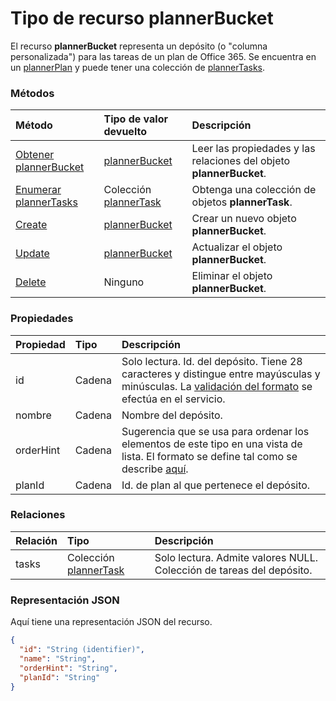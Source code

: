 # <a name="plannerbucket-resource-type"></a>Tipo de recurso plannerBucket

El recurso **plannerBucket** representa un depósito (o "columna personalizada") para las tareas de un plan de Office 365. Se encuentra en un [plannerPlan](plannerPlan.md) y puede tener una colección de [plannerTasks](plannerTask.md).



### <a name="methods"></a>Métodos

| Método           | Tipo de valor devuelto    |Descripción|
|:---------------|:--------|:----------|
|[Obtener plannerBucket](../api/plannerbucket_get.md) | [plannerBucket](plannerbucket.md) |Leer las propiedades y las relaciones del objeto **plannerBucket**.|
|[Enumerar plannerTasks](../api/plannerbucket_list_tasks.md) |Colección [plannerTask](plannertask.md)| Obtenga una colección de objetos **plannerTask**.|
|[Create](../api/planner_post_buckets.md) | [plannerBucket](plannerbucket.md)    | Crear un nuevo objeto **plannerBucket**. |
|[Update](../api/plannerbucket_update.md) | [plannerBucket](plannerbucket.md)    |Actualizar el objeto **plannerBucket**. |
|[Delete](../api/plannerbucket_delete.md) | Ninguno |Eliminar el objeto **plannerBucket**. |

### <a name="properties"></a>Propiedades
| Propiedad       | Tipo    |Descripción|
|:---------------|:--------|:----------|
|id|Cadena| Solo lectura. Id. del depósito. Tiene 28 caracteres y distingue entre mayúsculas y minúsculas. La [validación del formato](planner_identifiers_disclaimer.md) se efectúa en el servicio.|
|nombre|Cadena|Nombre del depósito.|
|orderHint|Cadena|Sugerencia que se usa para ordenar los elementos de este tipo en una vista de lista. El formato se define tal como se describe [aquí](planner_order_hint_format.md).|
|planId|Cadena|Id. de plan al que pertenece el depósito.|

### <a name="relationships"></a>Relaciones
| Relación | Tipo    |Descripción|
|:---------------|:--------|:----------|
|tasks|Colección [plannerTask](plannertask.md)| Solo lectura. Admite valores NULL. Colección de tareas del depósito.|

### <a name="json-representation"></a>Representación JSON

Aquí tiene una representación JSON del recurso.

<!-- {
  "blockType": "resource",
  "optionalProperties": [

  ],
  "@odata.type": "microsoft.graph.plannerBucket"
}-->

```json
{
  "id": "String (identifier)",
  "name": "String",
  "orderHint": "String",
  "planId": "String"
}

```

<!-- uuid: 8fcb5dbc-d5aa-4681-8e31-b001d5168d79
2015-10-25 14:57:30 UTC -->
<!-- {
  "type": "#page.annotation",
  "description": "plannerBucket resource",
  "keywords": "",
  "section": "documentation",
  "tocPath": ""
}-->